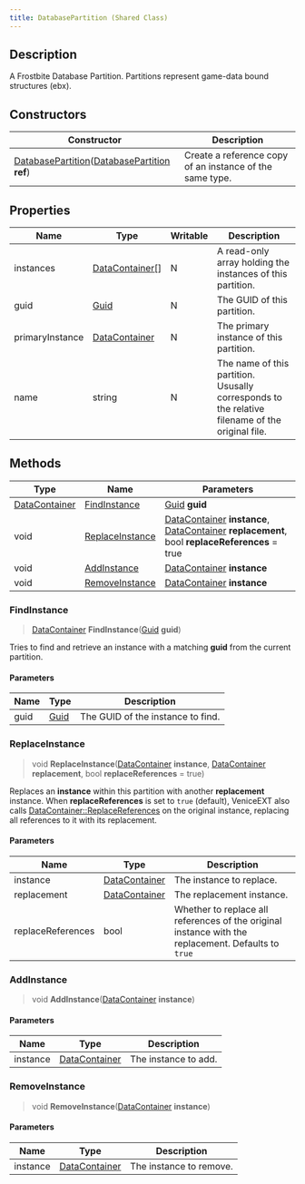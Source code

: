 ```yaml
---
title: DatabasePartition (Shared Class)
---
```

## Description

A Frostbite Database Partition. Partitions represent game-data bound structures (ebx).

## Constructors

| Constructor                                                                                                                      | Description                                              |
| -------------------------------------------------------------------------------------------------------------------------------- | -------------------------------------------------------- |
| [DatabasePartition](/vext/ref/cls/shr/databasepartition)([DatabasePartition](/vext/ref/cls/shr/databasepartition) **ref**) | Create a reference copy of an instance of the same type. |

## Properties

| Name            | Type                                                      | Writable | Description                                                                                     |
| --------------- | --------------------------------------------------------- | -------- | ----------------------------------------------------------------------------------------------- |
| instances       | [DataContainer\[](/vext/ref/cls/shr/datacontainer[])\] | N        | A read-only array holding the instances of this partition.                                      |
| guid            | [Guid](/vext/ref/cls/shr/guid)                         | N        | The GUID of this partition.                                                                     |
| primaryInstance | [DataContainer](/vext/ref/cls/shr/datacontainer)       | N        | The primary instance of this partition.                                                         |
| name            | string                                                    | N        | The name of this partition. Ususally corresponds to the relative filename of the original file. |

## Methods

| Type                                                | Name                                | Parameters                                                                                                                                                               |
| --------------------------------------------------- | ----------------------------------- | ------------------------------------------------------------------------------------------------------------------------------------------------------------------------ |
| [DataContainer](/vext/ref/cls/shr/datacontainer) | [FindInstance](#findinstance)       | [Guid](/vext/ref/cls/shr/guid) **guid**                                                                                                                               |
| void                                                | [ReplaceInstance](#replaceinstance) | [DataContainer](/vext/ref/cls/shr/datacontainer) **instance**, [DataContainer](/vext/ref/cls/shr/datacontainer) **replacement**, bool **replaceReferences** = true |
| void                                                | [AddInstance](#addinstance)         | [DataContainer](/vext/ref/cls/shr/datacontainer) **instance**                                                                                                         |
| void                                                | [RemoveInstance](#removeinstance)   | [DataContainer](/vext/ref/cls/shr/datacontainer) **instance**                                                                                                         |

### FindInstance

> [DataContainer](/vext/ref/cls/shr/datacontainer) **FindInstance**([Guid](/vext/ref/cls/shr/guid) **guid**)

Tries to find and retrieve an instance with a matching **guid** from the current partition.

#### Parameters

| Name | Type                              | Description                       |
| ---- | --------------------------------- | --------------------------------- |
| guid | [Guid](/vext/ref/cls/shr/guid) | The GUID of the instance to find. |

### ReplaceInstance

> void **ReplaceInstance**([DataContainer](/vext/ref/cls/shr/datacontainer) **instance**, [DataContainer](/vext/ref/cls/shr/datacontainer) **replacement**, bool **replaceReferences** = true)

Replaces an **instance** within this partition with another **replacement** instance. When **replaceReferences** is set to `true` (default), VeniceEXT also calls [DataContainer::ReplaceReferences](datacontainer#replacereferences) on the original instance, replacing all references to it with its replacement.

#### Parameters

| Name              | Type                                                | Description                                                                                         |
| ----------------- | --------------------------------------------------- | --------------------------------------------------------------------------------------------------- |
| instance          | [DataContainer](/vext/ref/cls/shr/datacontainer) | The instance to replace.                                                                            |
| replacement       | [DataContainer](/vext/ref/cls/shr/datacontainer) | The replacement instance.                                                                           |
| replaceReferences | bool                                                | Whether to replace all references of the original instance with the replacement. Defaults to `true` |

### AddInstance

> void **AddInstance**([DataContainer](/vext/ref/cls/shr/datacontainer) **instance**)

#### Parameters

| Name     | Type                                                | Description          |
| -------- | --------------------------------------------------- | -------------------- |
| instance | [DataContainer](/vext/ref/cls/shr/datacontainer) | The instance to add. |

### RemoveInstance

> void **RemoveInstance**([DataContainer](/vext/ref/cls/shr/datacontainer) **instance**)

#### Parameters

| Name     | Type                                                | Description             |
| -------- | --------------------------------------------------- | ----------------------- |
| instance | [DataContainer](/vext/ref/cls/shr/datacontainer) | The instance to remove. |
